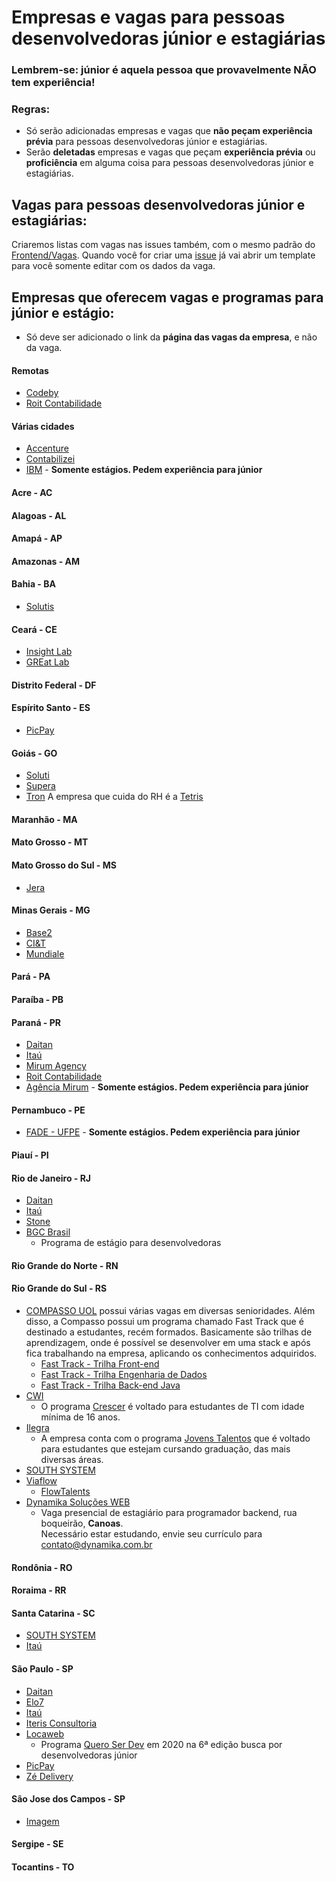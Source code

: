 # Empresas e vagas para pessoas desenvolvedoras júnior e estagiárias

### Lembrem-se: júnior é aquela pessoa que provavelmente NÃO tem experiência!

### Regras:

- Só serão adicionadas empresas e vagas que **não peçam experiência prévia** para pessoas desenvolvedoras júnior e estagiárias.
- Serão **deletadas** empresas e vagas que peçam **experiência prévia** ou **proficiência** em alguma coisa para pessoas desenvolvedoras júnior e estagiárias.

## Vagas para pessoas desenvolvedoras júnior e estagiárias:

Criaremos listas com vagas nas issues também, com o mesmo padrão do [Frontend/Vagas](https://github.com/frontendbr/vagas/issues).
Quando você for criar uma [issue](https://github.com/alinebastos/vagas-junior-estagio/issues) já vai abrir um template para você somente editar com os dados da vaga.

## Empresas que oferecem vagas e programas para júnior e estágio:

- Só deve ser adicionado o link da **página das vagas da empresa**, e não da vaga.

#### Remotas

- [Codeby](https://codeby.com.br/pages/vagas)
- [Roit Contabilidade](https://roit.gupy.io/)

#### Várias cidades

- [Accenture](https://www.accenture.com/us-en/careers/jobsearch?jk=&sb=1)
- [Contabilizei](https://contabilizei.gupy.io/)
- [IBM](https://www.ibm.com/br-pt/employment/entrylevel/) - **Somente estágios. Pedem experiência para júnior**

#### Acre - AC

#### Alagoas - AL

#### Amapá - AP

#### Amazonas - AM

#### Bahia - BA
- [Solutis](https://solutis.gupy.io/)

#### Ceará - CE

- [Insight Lab](https://insightlab.ufc.br/vagas/)
- [GREat Lab](https://www.great.ufc.br/index.php/faca-parte/vagas)

#### Distrito Federal - DF

#### Espírito Santo - ES
- [PicPay](https://picpay.gupy.io)

#### Goiás - GO

- [Soluti](https://www.euquerosersoluti.com.br/)
- [Supera](https://curriculo.supera.com.br/curriculo)
- [Tron](https://www.tron.com.br/) A empresa que cuida do RH é a [Tetris](https://web.facebook.com/tetrisbpo/?_rdc=1&_rdr)

#### Maranhão - MA

#### Mato Grosso - MT

#### Mato Grosso do Sul - MS

- [Jera](https://jera.com.br/trabalhe-na-jera)

#### Minas Gerais - MG

- [Base2](https://jobs.solides.com/base2)
- [CI&T](https://br.ciandt.com/carreiras/programa-de-estagio-next-gen)
- [Mundiale](https://jobs.kenoby.com/mundiale)

#### Pará - PA

#### Paraíba - PB

#### Paraná - PR

- [Daitan](https://careers-br.daitan.com/pt/vagas/)
- [Itaú](https://trabalheconosco.vagas.com.br/itauunibanco/oportunidades)
- [Mirum Agency](https://jobs.kenoby.com/mirum)
- [Roit Contabilidade](https://roit.gupy.io/)
- [Agência Mirum](https://jobs.kenoby.com/mirum) - **Somente estágios. Pedem experiência para júnior**

#### Pernambuco - PE

- [FADE - UFPE](https://fade.org.br/category/inscricoes-abertas/) - **Somente estágios. Pedem experiência para júnior**

#### Piauí - PI

#### Rio de Janeiro - RJ

- [Daitan](https://careers-br.daitan.com/pt/vagas/)
- [Itaú](https://trabalheconosco.vagas.com.br/itauunibanco/oportunidades)
- [Stone](https://boards.greenhouse.io/stone/)
- [BGC Brasil](https://padlet.com/academiadouniversitario/SuperEstagioBGCBrasil)
  - Programa de estágio para desenvolvedoras

#### Rio Grande do Norte - RN

#### Rio Grande do Sul - RS

- [COMPASSO UOL](https://compasso.gupy.io/) possui várias vagas em diversas senioridades. Além disso, a Compasso possui um programa chamado Fast Track que é destinado a estudantes, recém formados. Basicamente são trilhas de aprendizagem, onde é possível se desenvolver em uma stack e
após fica trabalhando na empresa, aplicando os conhecimentos adquiridos.  
  - [Fast Track - Trilha Front-end](https://compasso.gupy.io/jobs/506700?jobBoardSource=gupy_public_page)
  - [Fast Track - Trilha Engenharia de Dados](https://compasso.gupy.io/jobs/278354?jobBoardSource=gupy_public_page)
  - [Fast Track - Trilha Back-end Java](https://compasso.gupy.io/jobs/527860?jobBoardSource=gupy_public_page)
- [CWI](https://cwi.com.br/oportunidades)
  - O programa [Crescer](https://cwi.com.br/area-de-apoio/crescer) é voltado para estudantes de TI com idade mínima de 16 anos.
- [Ilegra](https://ilegra.gupy.io/)
  - A empresa conta com o programa [Jovens Talentos](https://medium.com/ilegra/jovens-talentos-ilegra-um-start-para-sua-carreira-ada4221e57d6) que é voltado para estudantes que estejam cursando graduação, das mais diversas áreas. 
- [SOUTH SYSTEM](https://southsystem.com.br/vagas.php)
- [Viaflow](https://viaflow.gupy.io/)
  - [FlowTalents](https://viaflow.com.br/flowtalents/)
- [Dynamika Soluções WEB](http://dynamika.com.br/site/home/contato)
  - Vaga presencial de estagiário para programador backend, rua boqueirão, **Canoas**.<br/>Necessário estar estudando, envie seu currículo para [contato@dynamika.com.br](mailto:contato@dynamika.com.br)


#### Rondônia - RO

#### Roraima - RR

#### Santa Catarina - SC

- [SOUTH SYSTEM](https://southsystem.com.br/vagas.php)
- [Itaú](https://trabalheconosco.vagas.com.br/itauunibanco/oportunidades)

#### São Paulo - SP

- [Daitan](https://careers-br.daitan.com/pt/vagas/)
- [Elo7](https://elo7.gupy.io/)
- [Itaú](https://trabalheconosco.vagas.com.br/itauunibanco/oportunidades)
- [Iteris Consultoria](https://jobs.kenoby.com/iteris)
- [Locaweb](https://jobs.kenoby.com/locaweb)
  - Programa [Quero Ser Dev](https://jobs.kenoby.com/QSD%202020) em 2020 na 6ª edição busca por desenvolvedoras júnior
- [PicPay](https://picpay.gupy.io)
- [Zé Delivery](https://www.linkedin.com/company/zedelivery/jobs/?viewAsMember=true)

#### São Jose dos Campos - SP
- [Imagem](https://grupoimg.com.br/vagas) 
#### Sergipe - SE

#### Tocantins - TO
